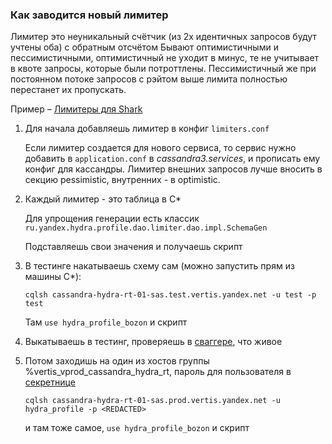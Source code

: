 ### Как заводится новый лимитер

Лимитер это неуникальный счётчик (из 2х идентичных запросов будут учтены оба) с обратным отсчётом Бывают оптимистичными
и пессимистичными, оптимистичный не уходит в минус, те не учитывает в квоте запросы, которые были потроттлены.
Пессимистичный же при постоянном потоке запросов с рэйтом выше лимита полностью перестанет их пропускать.

Пример – [Лимитеры для Shark](https://st.yandex-team.ru/VSDATA-1399)

1) Для начала добавляешь лимитер в конфиг ```limiters.conf```

   Если лимитер создается для нового сервиса, то сервис нужно добавить в ```application.conf``` в *cassandra3.services*,
   и прописать ему конфиг для кассандры. Лимитер внешних запросов лучше вносить в секцию pessimistic, внутренних - в
   optimistic.

2) Каждый лимитер - это таблица в C*

   Для упрощения генерации есть классик ```ru.yandex.hydra.profile.dao.limiter.dao.impl.SchemaGen```

   Подставляешь свои значения и получаешь скрипт

3) В тестинге накатываешь схему сам (можно запустить прям из машины C*):

   ```cqlsh cassandra-hydra-rt-01-sas.test.vertis.yandex.net -u test -p test```

   Там ```use hydra_profile_bozon``` и скрипт

4) Выкатываешь в тестинг, проверяешь в [сваггере](http://hydra-profile-api-http.vrts-slb.test.vertis.yandex.net/swagger/?url=/api/v2/), что живое

5) Потом заходишь на один из хостов группы %vertis_vprod_cassandra_hydra_rt, пароль для пользователя в [секретнице](https://yav.yandex-team.ru/secret/sec-01fbkdrcfza5w9z7wbwmbnr7x9/explore/versions)

   ```cqlsh cassandra-hydra-rt-01-sas.prod.vertis.yandex.net -u hydra_profile -p <REDACTED>```

   и там тоже самое, ```use hydra_profile_bozon``` и скрипт

